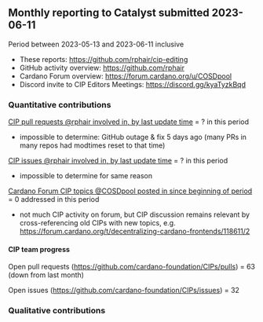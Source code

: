 ## Monthly reporting to Catalyst submitted 2023-06-11

Period between 2023-05-13 and 2023-06-11 inclusive

- These reports: https://github.com/rphair/cip-editing
- GitHub activity overview: https://github.com/rphair
- Cardano Forum overview: https://forum.cardano.org/u/COSDpool
- Discord invite to CIP Editors Meetings: https://discord.gg/kyaTyzkBqd

### Quantitative contributions

[CIP pull requests @rphair involved in, by last update time](https://github.com/cardano-foundation/CIPs/pulls?q=is%3Apr+involves%3Arphair+sort%3Aupdated-desc) = ? in this period
- impossible to determine: GitHub outage & fix 5 days ago (many PRs in many repos had modtimes reset to that time)

[CIP issues @rphair involved in, by last update time](https://github.com/cardano-foundation/CIPs/issues?q=is%3Aissue+involves%3Arphair+sort%3Aupdated-desc) = ? in this period
- impossible to determine for same reason

[Cardano Forum CIP topics @COSDpool posted in since beginning of period](https://forum.cardano.org/search?q=%23developers%3Acips%20%40COSDpool%20after%3A2023-05-13) = 0 addressed in this period
- not much CIP activity on forum, but CIP discussion remains relevant by cross-referencing old CIPs with new topics, e.g. https://forum.cardano.org/t/decentralizing-cardano-frontends/118611/2

#### CIP team progress

Open pull requests (https://github.com/cardano-foundation/CIPs/pulls) = 63 (down from last month)

Open issues (https://github.com/cardano-foundation/CIPs/issues) = 32

### Qualitative contributions
